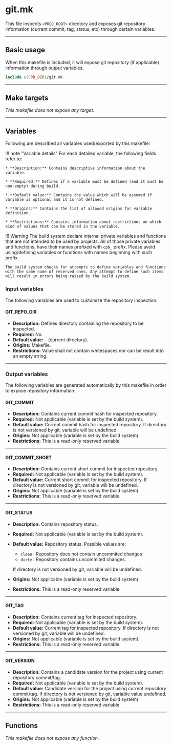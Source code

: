 # git.mk

This file inspects `<PROJ_ROOT>` directory and exposes git repository information (current commit, tag, status, etc) through certain variables.

--------------------------------------------------------------------------------

## Basic usage

When this makefile is included, it will expose git repository (if applicable) information through output variables.

```Makefile
include $(CPB_DIR)/git.mk
```

--------------------------------------------------------------------------------

## Make targets

_This makefile does not expose any target._

--------------------------------------------------------------------------------

## Variables

Following are described all variables used/exported by this makefile:

!!! note "Variable details"
    For each detailed variable, the following fields refer to:

    * **Description:** Contains descriptive information about the variable.

    * **Required:** Defines if a variable must be defined (and it must be non-empty) during build.

    * **Default value:** Contains the value which will be assumed if variable is optional and it is not defined.

    * **Origins:** Contains the list of allowed origins for variable definition.

    * **Restrictions:** Contains information about restrictions on which kind of values that can be stored in the variable.

!!! Warning
    The build system declare internal private variables and functions that are not intended to be used by projects. All of those private variables and functions, have their names prefixed with `cpb_` prefix. Please avoid using/defining variables or functions with names beginning with such prefix.

    The build system checks for attempts to define variables and functions with the same name of reserved ones. Any attempt to define such items will result in errors being raised by the build system.

### Input variables

The following variables are used to customize the repository inspection:

#### GIT_REPO_DIR

* **Description:** Defines directory containing the repository to be inspected.
* **Required:** No.
* **Default value:** `.` (current directory).
* **Origins:** Makefile.
* **Restrictions:** Value shall not contain whitespaces nor can be result into an empty string.

--------------------------------------------------------------------------------

### Output variables

The following variables are generated automatically by this makefile in order to expose repository information:

#### GIT_COMMIT

* **Description:** Contains current commit hash for inspected repository.
* **Required:** Not applicable (variable is set by the build system).
* **Default value:** Current commit hash for inspected repository. If directory is not versioned by git, variable will be undefined.
* **Origins:** Not applicable (variable is set by the build system).
* **Restrictions:** This is a read-only reserved variable.

--------------------------------------------------------------------------------

#### GIT_COMMIT_SHORT

* **Description:** Contains current short commit for inspected repository.
* **Required:** Not applicable (variable is set by the build system).
* **Default value:** Current short commit for inspected repository. If directory is not versioned by git, variable will be undefined.
* **Origins:** Not applicable (variable is set by the build system).
* **Restrictions:** This is a read-only reserved variable.

--------------------------------------------------------------------------------

#### GIT_STATUS

* **Description:** Contains repository status.
* **Required:** Not applicable (variable is set by the build system).
* **Default value:** Repository status. Possible values are:
    * `clean` : Repository does not contain uncommited changes
    * `dirty` : Repository contains uncommited changes.

    If directory is not versioned by git, variable will be undefined.

* **Origins:** Not applicable (variable is set by the build system).
* **Restrictions:** This is a read-only reserved variable.

--------------------------------------------------------------------------------

#### GIT_TAG

* **Description:** Contains current tag for inspected repository.
* **Required:** Not applicable (variable is set by the build system).
* **Default value:** Current tag for inspected repository. If directory is not versioned by git, variable will be undefined.
* **Origins:** Not applicable (variable is set by the build system).
* **Restrictions:** This is a read-only reserved variable.

--------------------------------------------------------------------------------

#### GIT_VERSION

* **Description:** Contains a candidate version for the project using current repository commit/tag.
* **Required:** Not applicable (variable is set by the build system).
* **Default value:** Candidate version for the project using current repository commit/tag. If directory is not versioned by git, variable value undefined.
* **Origins:** Not applicable (variable is set by the build system).
* **Restrictions:** This is a read-only reserved variable.

--------------------------------------------------------------------------------

## Functions

_This makefile does not expose any function._
